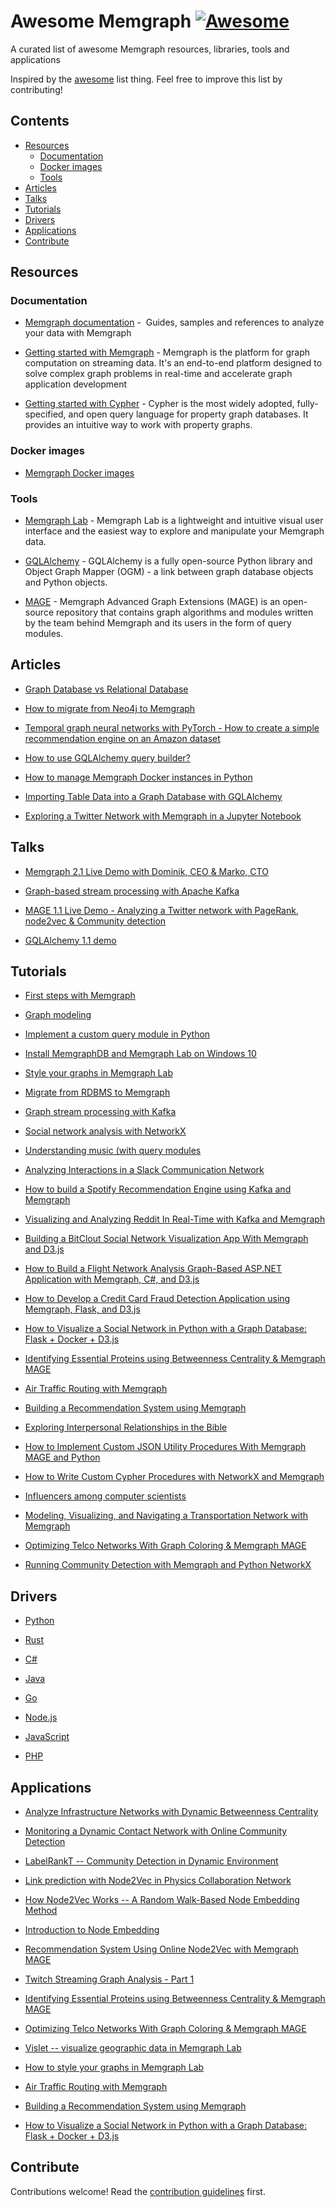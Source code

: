 # Awesome Memgraph [![Awesome](https://awesome.re/badge.svg)](https://awesome.re)

A curated list of awesome Memgraph resources, libraries, tools and applications

Inspired by the [awesome](https://github.com/sindresorhus/awesome) list thing. Feel free to improve this list by contributing!


## Contents

- [Resources](#resources)
    - [Documentation](#documentation)
    - [Docker images](#docker-images)
    - [Tools](#tools)
- [Articles](#articles)
- [Talks](#talks)
- [Tutorials](#tutorials)
- [Drivers](#drivers)
- [Applications](#applications)
- [Contribute](#contribute)


## Resources

### Documentation

- [Memgraph documentation](https://memgraph.com/docs) -  Guides, samples and references to analyze your data with Memgraph

- [Getting started with Memgraph](https://memgraph.com/docs/memgraph) - Memgraph is the platform for graph computation on streaming data. It's an end-to-end platform designed to solve complex graph problems in real-time and accelerate graph application development

- [Getting started with Cypher](https://memgraph.com/docs/cypher-manual) - Cypher is the most widely adopted, fully-specified, and open query language for property graph databases. It provides an intuitive way to work with property graphs.

### Docker images

- [Memgraph Docker images](https://hub.docker.com/u/memgraph)

### Tools

- [Memgraph Lab](https://memgraph.com/lab) - Memgraph Lab is a lightweight and intuitive visual user interface and the easiest way to explore and manipulate your Memgraph data.

- [GQLAlchemy](https://github.com/memgraph/gqlalchemy) - GQLAlchemy is a fully open-source Python library and Object Graph Mapper (OGM) - a link between graph database objects and Python objects.

- [MAGE](https://github.com/memgraph/mage) - Memgraph Advanced Graph Extensions (MAGE) is an open-source repository that contains graph algorithms and modules written by the team behind Memgraph and its users in the form of query modules.

## Articles

- [Graph Database vs Relational Database](https://memgraph.com/blog/graph-database-vs-relational-database)

- [How to migrate from Neo4j to Memgraph](https://memgraph.com/blog/how-to-migrate-from-neo4j-to-memgraph)

- [Temporal graph neural networks with PyTorch - How to create a simple recommendation engine on an Amazon dataset](https://memgraph.com/blog/amazon-user-item-recommender-with-tgn-and-memgraph)

- [How to use GQLAlchemy query builder?](https://memgraph.com/blog/gqlalchemy-query-builder)

- [How to manage Memgraph Docker instances in Python](https://memgraph.com/blog/running-memgraph-with-python)

- [Importing Table Data into a Graph Database with GQLAlchemy](https://memgraph.com/blog/jupyter-translate-data-to-graph-database)

- [Exploring a Twitter Network with Memgraph in a Jupyter Notebook](https://memgraph.com/blog/jupyter-notebook-twitter-network-analysis)

## Talks

- [Memgraph 2.1 Live Demo with Dominik, CEO & Marko, CTO](https://www.youtube.com/watch?v=ayyRy5Ln-uY)

- [Graph-based stream processing with Apache Kafka](https://www.youtube.com/watch?v=qOtOfaCF53k)

- [MAGE 1.1 Live Demo - Analyzing a Twitter network with PageRank, node2vec & Community detection](https://www.youtube.com/watch?v=dn154j4sypo)

- [GQLAlchemy 1.1 demo](https://www.youtube.com/watch?v=r5YVD_1D8G8)

## Tutorials

 - [First steps with Memgraph](https://memgraph.com/docs/memgraph/tutorials/first-steps-with-memgraph)

 - [Graph modeling](https://memgraph.com/docs/memgraph/tutorials/graph-modeling)

 - [Implement a custom query module in Python](https://memgraph.com/docs/memgraph/tutorials/implement-custom-query-module-in-python)

 - [Install MemgraphDB and Memgraph Lab on Windows 10](https://memgraph.com/docs/memgraph/tutorials/install-memgraph-windows-10)

 - [Style your graphs in Memgraph Lab](https://memgraph.com/docs/memgraph/tutorials/style-your-graphs-in-memgraph-lab)
 
 - [Migrate from RDBMS to Memgraph](https://memgraph.com/docs/memgraph/tutorials/migrate-relational-database)

 - [Graph stream processing with Kafka](https://memgraph.com/docs/memgraph/tutorials/graph-stream-processing-with-kafka)

 - [Social network analysis with NetworkX](https://memgraph.com/docs/memgraph/tutorials/social-network-analysis)

 - [Understanding music (with query modules](https://memgraph.com/docs/memgraph/tutorials/understanding-music-with-modules)

 
 
 
- [Analyzing Interactions in a Slack Communication Network](https://memgraph.com/blog/slack-influence-bot)

- [How to build a Spotify Recommendation Engine using Kafka and Memgraph](https://memgraph.com/blog/spotify-song-recommender)

- [Visualizing and Analyzing Reddit In Real-Time with Kafka and Memgraph](https://memgraph.com/blog/reddit-network-explorer)

- [Building a BitClout Social Network Visualization App With Memgraph and D3.js](https://memgraph.com/blog/visualize-the-bitclout-network-using-d3js)

- [How to Build a Flight Network Analysis Graph-Based ASP.NET Application with Memgraph, C#, and D3.js](https://memgraph.com/blog/how-to-build-a-flight-network-analysis-graph-asp-net-application-with-memgraph-c-sharp-and-d3-js)

- [How to Develop a Credit Card Fraud Detection Application using Memgraph, Flask, and D3.js](https://memgraph.com/blog/how-to-develop-a-credit-card-fraud-detection-application-using-memgraph-flask-and-d3js)

- [How to Visualize a Social Network in Python with a Graph Database: Flask + Docker + D3.js](https://memgraph.com/blog/how-to-visualize-a-social-network-in-python-with-a-graph-database)

- [Identifying Essential Proteins using Betweenness Centrality & Memgraph MAGE](https://memgraph.com/blog/identifying-essential-proteins)

- [Air Traffic Routing with  Memgraph](https://memgraph.com/blog/air-traffic-routing-with-memgraph)

- [Building a Recommendation System using Memgraph](https://memgraph.com/blog/building-a-recommendation-system-using-memgraph)

- [Exploring Interpersonal Relationships in the Bible](https://memgraph.com/blog/exploring-the-hebrew-bible-person-relationships)

- [How to Implement Custom JSON Utility Procedures With Memgraph MAGE and Python](https://memgraph.com/blog/how-to-implement-custom-json-utility-procedures-with-memgraph-mage-and-python)

- [How to Write Custom Cypher Procedures with NetworkX and Memgraph](https://memgraph.com/blog/how-to-write-custom-cypher-procedures-with-networkx-and-memgraph)

- [Influencers among computer scientists](https://memgraph.com/blog/influencers-among-computer-scientists)

- [Modeling, Visualizing, and Navigating a Transportation Network with Memgraph](https://memgraph.com/blog/modeling_visualizing_navigating_a_transportation_network_with_memgraph)

- [Optimizing Telco Networks With Graph Coloring & Memgraph MAGE](https://memgraph.com/blog/optimizing_telco_networks_with_graph_coloring_and_memgraph_mage)

- [Running Community Detection with Memgraph and Python NetworkX](https://memgraph.com/blog/community-detection-with-memgraph-and-python-networkx)

## Drivers

- [Python](https://memgraph.com/docs/memgraph/connect-to-memgraph/drivers/python)

- [Rust](https://memgraph.com/docs/memgraph/connect-to-memgraph/drivers/rust)

- [C#](https://memgraph.com/docs/memgraph/connect-to-memgraph/drivers/c-sharp)

- [Java](https://memgraph.com/docs/memgraph/connect-to-memgraph/drivers/java)

- [Go](https://memgraph.com/docs/memgraph/connect-to-memgraph/drivers/go)

- [Node.js](https://memgraph.com/docs/memgraph/connect-to-memgraph/drivers/nodejs)

- [JavaScript](https://memgraph.com/docs/memgraph/connect-to-memgraph/drivers/javascript)

- [PHP](https://memgraph.com/docs/memgraph/connect-to-memgraph/drivers/php)

##  Applications 

- [Analyze Infrastructure Networks with Dynamic Betweenness Centrality](https://memgraph.com/blog/analyze-infrastructure-networks-with-dynamic-betweenness-centrality)

- [Monitoring a Dynamic Contact Network with Online Community Detection](https://memgraph.com/blog/monitoring-dynamic-contact-network-with-online-community-detection)

- [LabelRankT -- Community Detection in Dynamic Environment](https://memgraph.com/blog/labelrankt-community-detection-in-dynamic-environment)

- [Link prediction with Node2Vec in Physics Collaboration Network](https://memgraph.com/blog/link-prediction-with-node2vec-in-physics-collaboration-network)

- [How Node2Vec Works -- A Random Walk-Based Node Embedding Method](https://memgraph.com/blog/how-node2vec-works)

- [Introduction to Node Embedding](https://memgraph.com/blog/introduction-to-node-embedding)

- [Recommendation System Using Online Node2Vec with Memgraph MAGE](https://memgraph.com/blog/online-node2vec-recommendation-system)

- [Twitch Streaming Graph Analysis - Part 1](https://memgraph.com/blog/twitch-streaming-graph-analysis)

- [Identifying Essential Proteins using Betweenness Centrality & Memgraph MAGE](https://memgraph.com/blog/identifying-essential-proteins)

- [Optimizing Telco Networks With Graph Coloring & Memgraph MAGE](https://memgraph.com/blog/optimizing-telco-networks-with-graph-coloring-and-memgraph-mage)

- [Vislet -- visualize geographic data in Memgraph Lab](https://memgraph.com/blog/vislet-visualize-geographic-data-in-memgraph-lab)

- [How to style your graphs in Memgraph Lab](https://memgraph.com/blog/how-to-style-your-graphs-in-memgraph-lab)

- [Air Traffic Routing with Memgraph](https://memgraph.com/blog/air-traffic-routing-with-memgraph)

- [Building a Recommendation System using Memgraph](https://memgraph.com/blog/building-a-recommendation-system-using-memgraph)

- [How to Visualize a Social Network in Python with a Graph Database: Flask + Docker + D3.js](https://memgraph.com/blog/how-to-visualize-a-social-network-in-python-with-a-graph-database)

## Contribute 

Contributions welcome! Read the [contribution guidelines](contributing.md) first.
